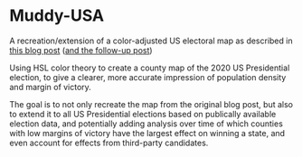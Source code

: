 # Muddy-USA
A recreation/extension of a color-adjusted US electoral map as described in [this blog post](https://stemlounge.com/muddy-america-color-balancing-trumps-election-map-infographic) ([and the follow-up post](https://stemlounge.com/muddy-america-color-balancing-trumps-election-map-infographic))

Using HSL color theory to create a county map of the 2020 US Presidential election, to give a clearer, more accurate impression of population density and margin of victory.

The goal is to not only recreate the map from the original blog post, but also to extend it to all US Presidential elections based on publically available election data, and potentially adding analysis over time of which counties with low margins of victory have the largest effect on winning a state, and even account for effects from third-party candidates.
